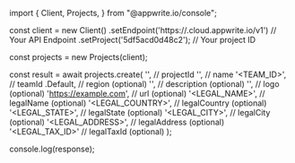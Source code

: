import { Client, Projects,  } from "@appwrite.io/console";

const client = new Client()
    .setEndpoint('https://<REGION>.cloud.appwrite.io/v1') // Your API Endpoint
    .setProject('5df5acd0d48c2'); // Your project ID

const projects = new Projects(client);

const result = await projects.create(
    '', // projectId
    '<NAME>', // name
    '<TEAM_ID>', // teamId
    .Default, // region (optional)
    '<DESCRIPTION>', // description (optional)
    '<LOGO>', // logo (optional)
    'https://example.com', // url (optional)
    '<LEGAL_NAME>', // legalName (optional)
    '<LEGAL_COUNTRY>', // legalCountry (optional)
    '<LEGAL_STATE>', // legalState (optional)
    '<LEGAL_CITY>', // legalCity (optional)
    '<LEGAL_ADDRESS>', // legalAddress (optional)
    '<LEGAL_TAX_ID>' // legalTaxId (optional)
);

console.log(response);

